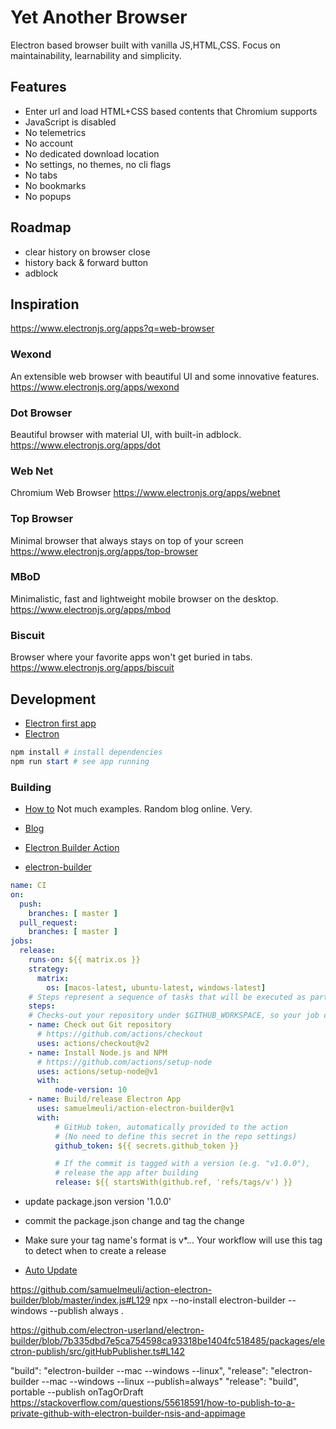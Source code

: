 # Yet Another Browser

Electron based browser built with vanilla JS,HTML,CSS. Focus on maintainability, learnability and simplicity.

## Features
* Enter url and load HTML+CSS based contents that Chromium supports
* JavaScript is disabled
* No telemetrics
* No account
* No dedicated download location
* No settings, no themes, no cli flags
* No tabs
* No bookmarks
* No popups

## Roadmap
* clear history on browser close
* history back & forward button
* adblock

## Inspiration
https://www.electronjs.org/apps?q=web-browser

### Wexond
An extensible web browser with beautiful UI and some innovative features.
https://www.electronjs.org/apps/wexond

### Dot Browser
Beautiful browser with material UI, with built-in adblock.
https://www.electronjs.org/apps/dot

### Web Net
Chromium Web Browser
https://www.electronjs.org/apps/webnet

### Top Browser
Minimal browser that always stays on top of your screen
https://www.electronjs.org/apps/top-browser

### MBoD
Minimalistic, fast and lightweight mobile browser on the desktop.
https://www.electronjs.org/apps/mbod

### Biscuit
Browser where your favorite apps won't get buried in tabs.
https://www.electronjs.org/apps/biscuit

## Development
* [Electron first app](https://www.electronjs.org/docs/tutorial/first-app)
* [Electron <webview>](https://www.electronjs.org/docs/api/webview-tag)

```powershell
npm install # install dependencies
npm run start # see app running
```


### Building

* [How to](https://github.com/electron-userland/electron-builder/issues/4260)
Not much examples. Random blog online. Very.
* [Blog](https://medium.com/@johnjjung/building-an-electron-app-on-github-actions-windows-and-macos-53ab69703f7c)

* [Electron Builder Action](https://github.com/marketplace/actions/electron-builder-action)
* [electron-builder](https://www.electron.build/)

```yaml
name: CI
on:
  push:
    branches: [ master ]
  pull_request:
    branches: [ master ]
jobs:
  release:
    runs-on: ${{ matrix.os }}
    strategy:
      matrix:
        os: [macos-latest, ubuntu-latest, windows-latest]
    # Steps represent a sequence of tasks that will be executed as part of the job
    steps:
    # Checks-out your repository under $GITHUB_WORKSPACE, so your job can access it
    - name: Check out Git repository
      # https://github.com/actions/checkout
      uses: actions/checkout@v2
    - name: Install Node.js and NPM
      # https://github.com/actions/setup-node
      uses: actions/setup-node@v1
      with:
          node-version: 10
    - name: Build/release Electron App
      uses: samuelmeuli/action-electron-builder@v1
      with:
          # GitHub token, automatically provided to the action
          # (No need to define this secret in the repo settings)
          github_token: ${{ secrets.github_token }}

          # If the commit is tagged with a version (e.g. "v1.0.0"),
          # release the app after building
          release: ${{ startsWith(github.ref, 'refs/tags/v') }}
```

* update package.json version '1.0.0'
* commit the package.json change and tag the change
* Make sure your tag name's format is v*.*.*. Your workflow will use this tag to detect when to create a release

* [Auto Update](https://www.electron.build/auto-update)

https://github.com/samuelmeuli/action-electron-builder/blob/master/index.js#L129
npx --no-install electron-builder --windows --publish always .

https://github.com/electron-userland/electron-builder/blob/7b335dbd7e5ca754598ca93318be1404fc518485/packages/electron-publish/src/gitHubPublisher.ts#L142


"build": "electron-builder --mac --windows --linux",
"release": "electron-builder --mac --windows --linux --publish=always"
    "release": "build",
     portable --publish onTagOrDraft
     https://stackoverflow.com/questions/55618591/how-to-publish-to-a-private-github-with-electron-builder-nsis-and-appimage
